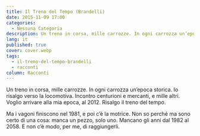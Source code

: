 ```yaml
---
title: Il Treno del Tempo (Brandelli)
date: 2015-11-09 17:00
categories:
  - Nessuna Categoria
description: Un treno in corsa, mille carrozze. In ogni carrozza un’epoca storica. Io risalgo verso la locomotiva. Incontro centurioni e mercanti, e mille altri. Voglio arrivare alla mia epoca, al 2012. Risalgo il treno del tempo.
lang: it
published: true
cover: cover.webp
tags:
  - il-treno-del-tempo-brandelli
  - racconti
column: Racconti
---
```

Un treno in corsa, mille carrozze. In ogni carrozza un’epoca storica. Io risalgo verso la locomotiva. Incontro centurioni e mercanti, e mille altri. Voglio arrivare alla mia epoca, al 2012. Risalgo il treno del tempo.

Ma i vagoni finiscono nel 1981, e poi c’è la motrice. Non so perché ma sono certo di una cosa: manca un pezzo, solo uno. Mancano gli anni dal 1982 al 2058. E non c’è modo, per me, di raggiungerli.
